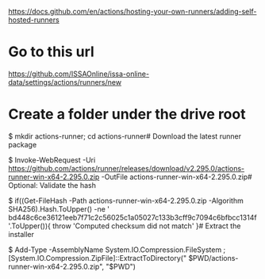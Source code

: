 https://docs.github.com/en/actions/hosting-your-own-runners/adding-self-hosted-runners

# Go to this url

https://github.com/ISSAOnline/issa-online-data/settings/actions/runners/new

# Create a folder under the drive root

$ mkdir actions-runner;
cd actions-runner# Download the latest runner package

$ Invoke-WebRequest -Uri https://github.com/actions/runner/releases/download/v2.295.0/actions-runner-win-x64-2.295.0.zip
-OutFile actions-runner-win-x64-2.295.0.zip# Optional: Validate the hash

$ if((Get-FileHash -Path actions-runner-win-x64-2.295.0.zip -Algorithm SHA256).Hash.ToUpper() -ne '
bd448c6ce36121eeb7f71c2c56025c1a05027c133b3cff9c7094c6bfbcc1314f'.ToUpper()){ throw 'Computed checksum did not match' }#
Extract the installer

$ Add-Type -AssemblyName System.IO.Compression.FileSystem ; [System.IO.Compression.ZipFile]::ExtractToDirectory("
$PWD/actions-runner-win-x64-2.295.0.zip", "$PWD")